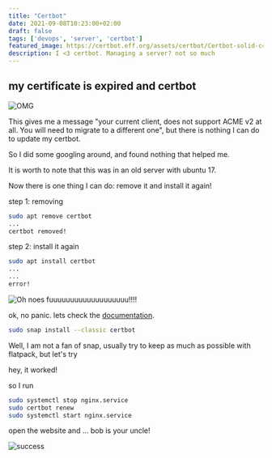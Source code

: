 ```yaml
---
title: "Certbot"
date: 2021-09-08T10:23:00+02:00
draft: false
tags: ['devops', 'server', 'certbot']
featured_image: https://certbot.eff.org/assets/certbot/Certbot-solid-c4e500f9953fc8ee1d38cb0b22778163602a82cb2b39a5bc89211315c5c877c9.svg
description: I <3 certbot. Managing a server? not so much
---
```


## my certificate is expired and certbot 

![OMG](http://www.evilenglish.net/wp-content/uploads/2014/05/1851270709_OMG_83811072751_xlarge.jpg)

This gives me a message "your current client, does not support ACME v2 at all. You will need to migrate to a different one", but there is nothing I can do to update my certbot.

So I did some googling around, and found nothing that helped me.

It is worth to note that this was in an old server with ubuntu 17.

Now there is one thing I can do: remove it and install it again!

step 1: removing
```bash
sudo apt remove certbot
...
certbot removed!
```

step 2: install it again
```bash
sudo apt install certbot
...
...
error!
```
![Oh noes](https://cdn.iconscout.com/icon/premium/png-256-thumb/oh-no-2123278-1787781.png)
fuuuuuuuuuuuuuuuuuuu!!!!

ok, no panic. lets check the [documentation](https://certbot.eff.org/lets-encrypt/ubuntuxenial-nginx).

```bash
sudo snap install --classic certbot
```

Well, I am not a fan of snap, usually try to keep as much as possible with flatpack, but let's try

hey, it worked!

so I run
```bash
sudo systemctl stop nginx.service
sudo certbot renew
sudo systemctl start nginx.service
```

open the website and
...
bob is your uncle!

![success](/resources/4a8d9ed773cdd5b623416a0549f7d6e8.png)